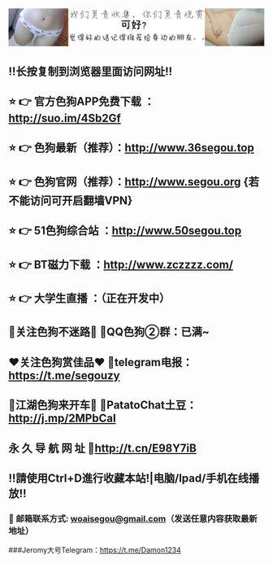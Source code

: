 ![image](https://github.com/segouyingshi/test/blob/master/%E6%88%91%E4%BB%AC%E8%B4%9F%E8%B4%A3%E6%94%B6%E9%9B%86%E3%80%82%E4%BD%A0%E4%BB%AC%E8%B4%9F%E8%B4%A3%E8%A7%82%E8%B5%8F%20%E5%B0%B1%E5%A5%BD.jpg)
## ‼️长按复制到浏览器里面访问网址‼️
## ⭐️ 👉 官方色狗APP免费下载 ：http://suo.im/4Sb2Gf
## ⭐️ 👉 色狗最新（推荐）：http://www.36segou.top
## ⭐️ 👉 色狗官网（推荐）：http://www.segou.org {若不能访问可开启翻墙VPN}
## ⭐️ 👉 51色狗综合站 ：http://www.50segou.top
## ⭐️ 👉 BT磁力下载 ：http://www.zczzzz.com/
## ⭐️ 👉 大学生直播 ：（正在开发中）
## 🚥关注色狗不迷路🚥 QQ色狗②群：已满~
## ❤️关注色狗赏佳品❤️ telegram电报：https://t.me/segouzy
## 🚕江湖色狗来开车🚕 PatatoChat土豆：http://j.mp/2MPbCaI
## 永 久 导 航 网 址   http://t.cn/E98Y7iB
## ‼️請使用Ctrl+D進行收藏本站!|电脑/Ipad/手机在线播放‼️
### 📧 邮箱联系方式: woaisegou@gmail.com（发送任意内容获取最新地址）
###Jeromy大号Telegram：https://t.me/Damon1234

